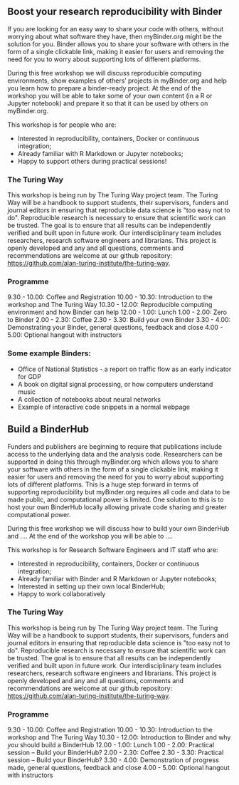 ## Boost your research reproducibility with Binder

If you are looking for an easy way to share your code with others, without worrying about what software they have, then myBinder.org might be the solution for you. Binder allows you to share your software with others in the form of a single clickable link, making it easier for users and removing the need for you to worry about supporting lots of different platforms. 

During this free workshop we will discuss reproducible computing environments, show examples of others’ projects in myBinder.org and help you learn how to prepare a binder-ready project. At the end of the workshop you will be able to take some of your own content (in a R or Jupyter notebook) and prepare it so that it can be used by others on myBinder.org.

This workshop is for people who are:
*	Interested in reproducibility, containers, Docker or continuous integration; 
*	Already familiar with R Markdown or Jupyter notebooks;
*	Happy to support others during practical sessions!

### The Turing Way
This workshop is being run by The Turing Way project team. The Turing Way will be a handbook to support students, their supervisors, funders and journal editors in ensuring that reproducible data science is "too easy not to do". Reproducible research is necessary to ensure that scientific work can be trusted. The goal is to ensure that all results can be independently verified and built upon in future work. Our interdisciplinary team includes researchers, research software engineers and librarians. This project is openly developed and any and all questions, comments and recommendations are welcome at our github repository: https://github.com/alan-turing-institute/the-turing-way.

### Programme
9.30 - 10.00: Coffee and Registration
10.00 - 10.30: Introduction to the workshop and The Turing Way
10.30 - 12.00: Reproducible computing environment and how Binder can help
12.00 - 1.00: Lunch
1.00 - 2.00: Zero to Binder
2.00 - 2.30: Coffee
2.30 - 3.30: Build your own Binder
3.30 - 4.00: Demonstrating your Binder, general questions, feedback and close
4.00 - 5.00: Optional hangout with instructors

### Some example Binders:
*	Office of National Statistics - a report on traffic flow as an early indicator for GDP
*	A book on digital signal processing, or how computers understand music
*	A collection of notebooks about neural networks
*	Example of interactive code snippets in a normal webpage

## Build a BinderHub

Funders and publishers are beginning to require that publications include access to the underlying data and the analysis code. Researchers can be supported in doing this through myBinder.org which allows you to share your software with others in the form of a single clickable link, making it easier for users and removing the need for you to worry about supporting lots of different platforms. This is a huge step forward in terms of supporting reproducibility but myBinder.org requires all code and data to be made public, and computational power is limited. One solution to this is to host your own BinderHub locally allowing private code sharing and greater computational power. 

During this free workshop we will discuss how to build your own BinderHub and …. At the end of the workshop you will be able to ….

This workshop is for Research Software Engineers and IT staff who are:
*	Interested in reproducibility, containers, Docker or continuous integration; 
*	Already familiar with Binder and R Markdown or Jupyter notebooks;
*	Interested in setting up their own local BinderHub;
*	Happy to work collaboratively

### The Turing Way
This workshop is being run by The Turing Way project team. The Turing Way will be a handbook to support students, their supervisors, funders and journal editors in ensuring that reproducible data science is "too easy not to do". Reproducible research is necessary to ensure that scientific work can be trusted. The goal is to ensure that all results can be independently verified and built upon in future work. Our interdisciplinary team includes researchers, research software engineers and librarians. This project is openly developed and any and all questions, comments and recommendations are welcome at our github repository: https://github.com/alan-turing-institute/the-turing-way.

### Programme
9.30 - 10.00: Coffee and Registration
10.00 - 10.30: Introduction to the workshop and The Turing Way
10.30 - 12.00: Introduction to Binder and why *you* should build a BinderHub
12.00 - 1.00: Lunch
1.00 - 2.00: Practical session – Build your BinderHub?
2.00 - 2.30: Coffee
2.30 - 3.30: Practical session – Build your BinderHub?
3.30 - 4.00: Demonstration of progress made, general questions, feedback and close
4.00 - 5.00: Optional hangout with instructors
